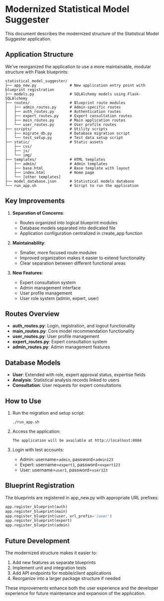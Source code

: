 # Modernized Statistical Model Suggester

This document describes the modernized structure of the Statistical Model Suggester application.

## Application Structure

We've reorganized the application to use a more maintainable, modular structure with Flask blueprints:

```
statistical_model_suggester/
├── app_new.py               # New application entry point with blueprint registration
├── models.py                # SQLAlchemy models using Flask-SQLAlchemy
├── routes/                  # Blueprint route modules
│   ├── admin_routes.py      # Admin-specific routes
│   ├── auth_routes.py       # Authentication routes
│   ├── expert_routes.py     # Expert consultation routes
│   ├── main_routes.py       # Main application routes
│   └── user_routes.py       # User profile routes
├── scripts/                 # Utility scripts
│   ├── migrate_db.py        # Database migration script
│   └── test_setup.py        # Test data setup script
├── static/                  # Static assets
│   ├── css/
│   ├── js/
│   └── img/
├── templates/               # HTML templates
│   ├── admin/               # Admin templates
│   ├── base.html            # Base template with layout
│   ├── index.html           # Home page
│   └── [other templates]
├── model_database.json      # Statistical models database
└── run_app.sh               # Script to run the application
```

## Key Improvements

1. **Separation of Concerns**:
   - Routes organized into logical blueprint modules
   - Database models separated into dedicated file
   - Application configuration centralized in create_app function

2. **Maintainability**:
   - Smaller, more focused route modules
   - Improved organization makes it easier to extend functionality
   - Clear separation between different functional areas

3. **New Features**:
   - Expert consultation system
   - Admin management interface
   - User profile management
   - User role system (admin, expert, user)

## Routes Overview

- **auth_routes.py**: Login, registration, and logout functionality
- **main_routes.py**: Core model recommendation functionality
- **user_routes.py**: User profile management
- **expert_routes.py**: Expert consultation system
- **admin_routes.py**: Admin management features

## Database Models

- **User**: Extended with role, expert approval status, expertise fields
- **Analysis**: Statistical analysis records linked to users
- **Consultation**: User requests for expert consultations

## How to Use

1. Run the migration and setup script:
   ```
   ./run_app.sh
   ```

2. Access the application:
   ```
   The application will be available at http://localhost:8084
   ```

3. Login with test accounts:
   - Admin: username=`admin`, password=`admin123`
   - Expert: username=`expert1`, password=`expert123`
   - User: username=`user1`, password=`user123`

## Blueprint Registration

The blueprints are registered in app_new.py with appropriate URL prefixes:

```python
app.register_blueprint(auth)
app.register_blueprint(main)
app.register_blueprint(user, url_prefix='/user')
app.register_blueprint(expert)
app.register_blueprint(admin)
```

## Future Development

The modernized structure makes it easier to:

1. Add new features as separate blueprints
2. Implement unit and integration tests
3. Add API endpoints for mobile/client applications
4. Reorganize into a larger package structure if needed

These improvements enhance both the user experience and the developer experience for future maintenance and expansion of the application. 